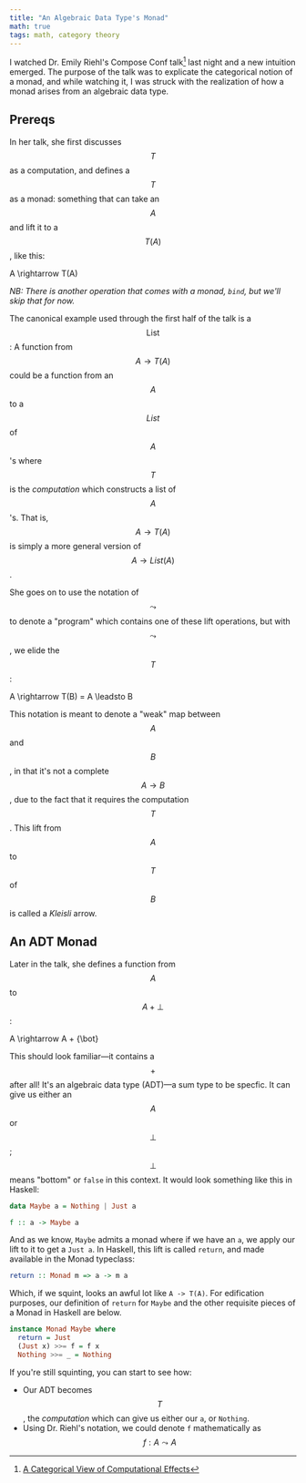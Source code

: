 ```yaml
---
title: "An Algebraic Data Type's Monad"
math: true
tags: math, category theory
---
```


I watched Dr. Emily Riehl's Compose Conf talk[^riehl] last night and a
new intuition emerged.  The purpose of the talk was to explicate the
categorical notion of a monad, and while watching it, I was struck
with the realization of how a monad arises from an algebraic data
type.

[^riehl]: [A Categorical View of Computational
    Effects](https://www.youtube.com/watch?v=6t6bsWVOIzs)

## Prereqs

In her talk, she first discusses $$T$$ as a computation, and defines a
$$T$$ as a monad: something that can take an $$A$$ and lift it to a
$$T(A)$$, like this:

$$$$
A \rightarrow T(A)
$$$$

_NB: There is another operation that comes with a monad, `bind`, but
we'll skip that for now._

The canonical example used through the first half of the talk is a
$$\text{List}$$: A function from $$A \rightarrow T(A)$$ could be a
function from an $$A$$ to a $$List$$ of $$A$$'s where $$T$$ is the
_computation_ which constructs a list of $$A$$'s. That is, $$A
\rightarrow T(A)$$ is simply a more general version of $$A \rightarrow
List(A)$$.

She goes on to use the notation of $$\leadsto$$ to denote a "program"
which contains one of these lift operations, but with $$\leadsto$$, we
elide the $$T$$:

$$$$
A \rightarrow T(B) = A \leadsto B
$$$$

This notation is meant to denote a "weak" map between $$A$$ and $$B$$,
in that it's not a complete $$A \rightarrow B$$, due to the fact that
it requires the computation $$T$$. This lift from $$A$$ to $$T$$ of
$$B$$ is called a _Kleisli_ arrow.

## An ADT Monad

Later in the talk, she defines a function from $$A$$ to $$A + \bot$$:

$$$$
A \rightarrow A + \{\bot\}
$$$$

This should look familiar—it contains a $$+$$ after all! It's an
algebraic data type (ADT)—a sum type to be specfic. It can give us
either an $$A$$ or $$\bot$$; $$\bot$$ means "bottom" or `false` in
this context. It would look something like this in Haskell:

```haskell
data Maybe a = Nothing | Just a

f :: a -> Maybe a
``` 

And as we know, `Maybe` admits a monad where if we have an `a`, we
apply our lift to it to get a `Just a`. In Haskell, this lift is
called `return`, and made available in the Monad typeclass:

```haskell
return :: Monad m => a -> m a
```

Which, if we squint, looks an awful lot like `A -> T(A)`.  For
edification purposes, our definition of `return` for `Maybe` and the
other requisite pieces of a Monad in Haskell are below.

```haskell
instance Monad Maybe where
  return = Just
  (Just x) >>= f = f x
  Nothing >>= _ = Nothing
```

If you're still squinting, you can start to see how:

* Our ADT becomes $$T$$, the _computation_ which can give us either
  our `a`, or `Nothing`.
* Using Dr. Riehl's notation, we could denote `f` mathematically as
  $$f : A \leadsto A$$
